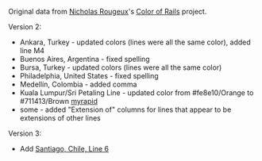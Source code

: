 Original data from [Nicholas Rougeux](https://twitter.com/rougeux)'s [Color of Rails](https://www.c82.net/work/?id=355) project.
 
Version 2:

* Ankara, Turkey - updated colors (lines were all the same color), added line M4
* Buenos Aires, Argentina - fixed spelling
* Bursa, Turkey - updated colors (lines were all the same color)
* Philadelphia, United States - fixed spelling
* Medellín, Colombia - added comma
* Kuala Lumpur/Sri Petaling Line - updated color from #fe8e10/Orange to #711413/Brown [myrapid](https://www.myrapid.com.my/)
* some - added "Extension of" columns for lines that appear to be extensions of other lines

Version 3:

* Add [Santiago, Chile, Line 6](https://en.wikipedia.org/wiki/Santiago_Metro_Line_6)
